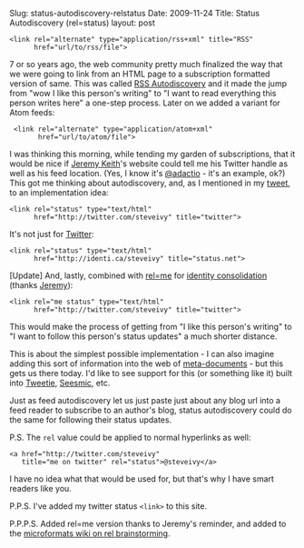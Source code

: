 Slug: status-autodiscovery-relstatus
Date: 2009-11-24
Title: Status Autodiscovery (rel=status)
layout: post

    <link rel="alternate" type="application/rss+xml" title="RSS"
          href="url/to/rss/file">

7 or so years ago, the web community pretty much finalized the way that we were going to link from an HTML page to a subscription formatted version of same. This was called [RSS Autodiscovery](http://diveintomark.org/archives/2002/06/02/important_change_to_the_link_tag) and it made the jump from "wow I like this person's writing" to "I want to read everything this person writes here" a one-step process. Later on we added a variant for Atom feeds:

     <link rel="alternate" type="application/atom+xml"
           href="url/to/atom/file">

I was thinking this morning, while tending my garden of subscriptions, that it would be nice if [Jeremy Keith](http://adactio.com/journal)'s website could tell me his Twitter handle as well as his feed location. (Yes, I know it's [@adactio](http://twitter.com/adactio) - it's an example, ok?) This got me thinking about autodiscovery, and, as I mentioned in my [tweet](http://twitter.com/steveivy/status/6007756225), to an implementation idea:

    <link rel="status" type="text/html"
          href="http://twitter.com/steveivy" title="twitter">

It's not just for [Twitter](http://twitter.com):

    <link rel="status" type="text/html"
          href="http://identi.ca/steveivy" title="status.net">

[Update] And, lastly, combined with [rel=me](http://microformats.org/wiki/rel-me) for [identity consolidation](http://microformats.org/wiki/identity-consolidation) (thanks [Jeremy](http://adactio.com/journal)):

    <link rel="me status" type="text/html"
          href="http://twitter.com/steveivy" title="twitter">

This would make the process of getting from "I like this person's writing" to "I want to follow this person's status updates" a much shorter distance.

This is about the simplest possible implementation - I can also imagine adding this sort of information into the web of [meta-documents](http://hueniverse.com/2009/03/conceptual-outline-for-xrd-based-openid-discovery/) - but this gets us there today. I'd like to see support for this (or something like it) built into [Tweetie](http://www.atebits.com/tweetie-mac/), [Seesmic](http://seesmic.com/), etc.

Just as feed autodiscovery let us just paste just about any blog url into a feed reader to subscribe to an author's blog, status autodiscovery could do the same for following their status updates.

P.S. The `rel` value could be applied to normal hyperlinks as well:

    <a href="http://twitter.com/steveivy"
       title="me on twitter" rel="status">@steveivy</a>

I have no idea what that would be used for, but that's why I have smart readers like you.

P.P.S. I've added my twitter status `<link>` to this site.

P.P.P.S. Added rel=me version thanks to Jeremy's reminder, and added to the [microformats wiki on rel brainstorming](http://microformats.org/wiki/existing-rel-values#brainstorming).
